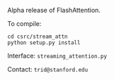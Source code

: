 Alpha release of FlashAttention.

To compile:
```
cd csrc/stream_attn
python setup.py install
```

Interface: `streaming_attention.py`

Contact: `trid@stanford.edu`
